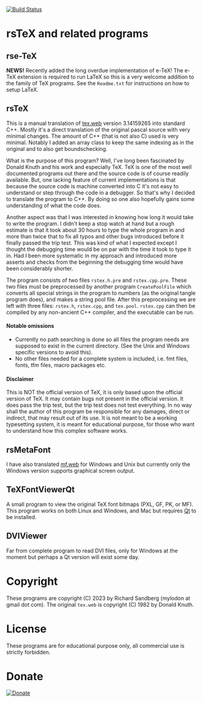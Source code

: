[![Build Status](https://travis-ci.com/nadder/rstex.svg?branch=master)](https://travis-ci.com/nadder/rstex)
# rsTeX and related programs
## rse-TeX
**NEWS!** Recently added the long overdue implementation of e-TeX!
The e-TeX extension is required to run LaTeX so this is a very welcome addition to the
family of TeX programs. See the `Readme.txt` for instructions on how to setup LaTeX.

## rsTeX
This is a manual translation of [tex.web](https://ctan.org/pkg/tex) version 3.14159265 into standard C++.
Mostly it's a direct translation of the original pascal source with very minimal changes.
The amount of C++ (that is not also C) used is very minimal. Notably I added an array
class to keep the same indexing as in the original and to also get boundschecking.

What is the purpose of this program? Well, I've long been fascinated by
Donald Knuth and his work and especially TeX. TeX is one of the most well
documented programs out there and the source code is of course readily available.
But, one lacking feature of current implementations is that because the source code is
machine converted into C it's not easy to understand or step through the code
in a debugger. So that's why I decided to translate the program to C++. By doing so
one also hopefully gains some understanding of what the code does.

Another aspect was that I was interested in knowing how long it would take
to write the program. I didn't keep a stop watch at hand but a rough estimate is
that it took about 30 hours to type the whole program in and more than twice that to
fix all typos and other bugs introduced before it finally passed the trip test.
This was kind of what I expected except I thought the debugging time would be on 
par with the time it took to type it in. Had I been more systematic in my approach
and introduced more asserts and checks from the beginning the debugging time would
have been considerably shorter.

The program consists of two files `rstex.h.pre` and `rstex.cpp.pre`.
These two files must be preprocessed by another program `CreatePoolFile` which converts all
special strings in the program to numbers (as the original tangle program does),
and makes a string pool file.
After this preprocessing we are left with three files: `rstex.h`, `rstex.cpp`, and `tex.pool`.
`rstex.cpp` can then be compiled by any non-ancient C++ compiler, and the executable can be run.

#### Notable omissions
* Currently no path searching is done so all files the program needs are supposed
  to exist in the current directory. (See the Unix and Windows specific versions to avoid this).
* No other files needed for a complete system is included, i.e. fmt files, fonts, tfm files,
  macro packages etc.

#### Disclaimer
This is NOT the official version of TeX, it is only based upon the official version of TeX.
It may contain bugs not present in the official version. It does pass the trip test,
but the trip test does not test everything. In no way shall the author of this program
be responsible for any damages, direct or indirect, that may result out of its use.
It is not meant to be a working typesetting system, it is meant for educational purpose,
for those who want to understand how this complex software works.

## rsMetaFont
I have also translated [mf.web](https://ctan.org/pkg/metafont) for Windows and Unix but currently
only the Windows version supports graphical screen output.

## TeXFontViewerQt
A small program to view the original TeX font bitmaps (PXL, GF, PK, or MF).
This program works on both Linux and Windows, and Mac but requires [Qt](https://www.qt.io) to be installed.

## DVIViewer
Far from complete program to read DVI files, only for Windows at the moment but perhaps a Qt version
will exist some day.

# Copyright
These programs are copyright (C) 2023 by Richard Sandberg (mylodon at gmail dot com).
The original `tex.web` is copyright (C) 1982 by Donald Knuth.

# License
These programs are for educational purpose only, all commercial use is strictly forbidden.

# Donate
[![Donate](https://img.shields.io/badge/Donate-PayPal-green.svg)](https://www.paypal.me/nadder1)
